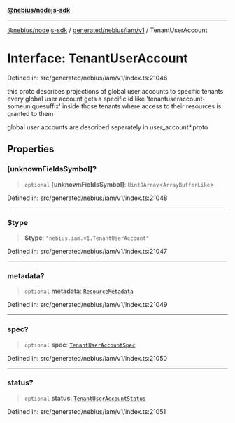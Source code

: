 [**@nebius/nodejs-sdk**](../../../../../README.md)

---

[@nebius/nodejs-sdk](../../../../../README.md) / [generated/nebius/iam/v1](../README.md) / TenantUserAccount

# Interface: TenantUserAccount

Defined in: src/generated/nebius/iam/v1/index.ts:21046

this proto describes projections of global user accounts to specific tenants
every global user account gets a specific id like 'tenantuseraccount-someuniquesuffix'
inside those tenants where access to their resources is granted to them

global user accounts are described separately in user_account\*.proto

## Properties

### \[unknownFieldsSymbol\]?

> `optional` **\[unknownFieldsSymbol\]**: `Uint8Array`\<`ArrayBufferLike`\>

Defined in: src/generated/nebius/iam/v1/index.ts:21048

---

### $type

> **$type**: `"nebius.iam.v1.TenantUserAccount"`

Defined in: src/generated/nebius/iam/v1/index.ts:21047

---

### metadata?

> `optional` **metadata**: [`ResourceMetadata`](../../../common/v1/interfaces/ResourceMetadata.md)

Defined in: src/generated/nebius/iam/v1/index.ts:21049

---

### spec?

> `optional` **spec**: [`TenantUserAccountSpec`](TenantUserAccountSpec.md)

Defined in: src/generated/nebius/iam/v1/index.ts:21050

---

### status?

> `optional` **status**: [`TenantUserAccountStatus`](TenantUserAccountStatus.md)

Defined in: src/generated/nebius/iam/v1/index.ts:21051
